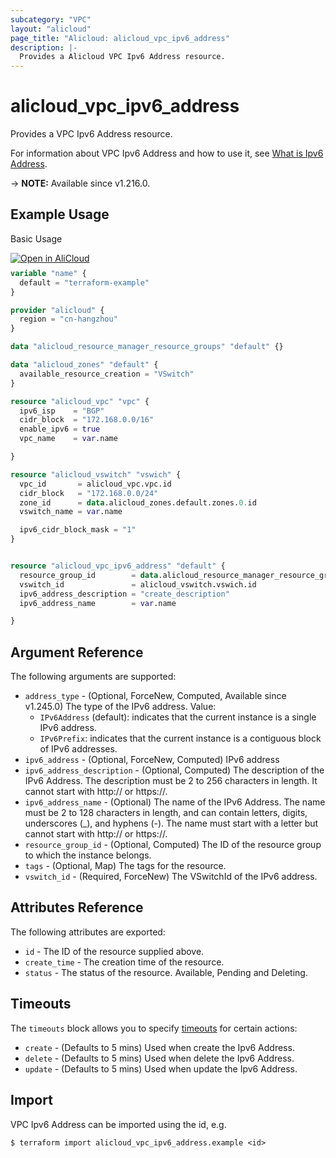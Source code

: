 ```yaml
---
subcategory: "VPC"
layout: "alicloud"
page_title: "Alicloud: alicloud_vpc_ipv6_address"
description: |-
  Provides a Alicloud VPC Ipv6 Address resource.
---
```


# alicloud_vpc_ipv6_address

Provides a VPC Ipv6 Address resource.



For information about VPC Ipv6 Address and how to use it, see [What is Ipv6 Address](https://next.api.alibabacloud.com/document/Vpc/2016-04-28/AllocateIpv6Address).

-> **NOTE:** Available since v1.216.0.

## Example Usage

Basic Usage

<div style="display: block;margin-bottom: 40px;"><div class="oics-button" style="float: right;position: absolute;margin-bottom: 10px;">
  <a href="https://api.aliyun.com/terraform?resource=alicloud_vpc_ipv6_address&exampleId=c9582809-2e3d-7803-c6d4-a671c13f0148fcf0355d&activeTab=example&spm=docs.r.vpc_ipv6_address.0.c95828092e&intl_lang=EN_US" target="_blank">
    <img alt="Open in AliCloud" src="https://img.alicdn.com/imgextra/i1/O1CN01hjjqXv1uYUlY56FyX_!!6000000006049-55-tps-254-36.svg" style="max-height: 44px; max-width: 100%;">
  </a>
</div></div>

```terraform
variable "name" {
  default = "terraform-example"
}

provider "alicloud" {
  region = "cn-hangzhou"
}

data "alicloud_resource_manager_resource_groups" "default" {}

data "alicloud_zones" "default" {
  available_resource_creation = "VSwitch"
}

resource "alicloud_vpc" "vpc" {
  ipv6_isp    = "BGP"
  cidr_block  = "172.168.0.0/16"
  enable_ipv6 = true
  vpc_name    = var.name

}

resource "alicloud_vswitch" "vswich" {
  vpc_id       = alicloud_vpc.vpc.id
  cidr_block   = "172.168.0.0/24"
  zone_id      = data.alicloud_zones.default.zones.0.id
  vswitch_name = var.name

  ipv6_cidr_block_mask = "1"
}


resource "alicloud_vpc_ipv6_address" "default" {
  resource_group_id        = data.alicloud_resource_manager_resource_groups.default.ids.0
  vswitch_id               = alicloud_vswitch.vswich.id
  ipv6_address_description = "create_description"
  ipv6_address_name        = var.name

}
```

## Argument Reference

The following arguments are supported:
* `address_type` - (Optional, ForceNew, Computed, Available since v1.245.0) The type of the IPv6 address. Value:
  - `IPv6Address` (default): indicates that the current instance is a single IPv6 address.
  - `IPv6Prefix`: indicates that the current instance is a contiguous block of IPv6 addresses.
* `ipv6_address` - (Optional, ForceNew, Computed) IPv6 address
* `ipv6_address_description` - (Optional, Computed) The description of the IPv6 Address. The description must be 2 to 256 characters in length. It cannot start with http:// or https://.
* `ipv6_address_name` - (Optional) The name of the IPv6 Address. The name must be 2 to 128 characters in length, and can contain letters, digits, underscores (_), and hyphens (-). The name must start with a letter but cannot start with http:// or https://.
* `resource_group_id` - (Optional, Computed) The ID of the resource group to which the instance belongs.
* `tags` - (Optional, Map) The tags for the resource.
* `vswitch_id` - (Required, ForceNew) The VSwitchId of the IPv6 address.

## Attributes Reference

The following attributes are exported:
* `id` - The ID of the resource supplied above.
* `create_time` - The creation time of the resource.
* `status` - The status of the resource.  Available, Pending and Deleting.

## Timeouts

The `timeouts` block allows you to specify [timeouts](https://developer.hashicorp.com/terraform/language/resources/syntax#operation-timeouts) for certain actions:
* `create` - (Defaults to 5 mins) Used when create the Ipv6 Address.
* `delete` - (Defaults to 5 mins) Used when delete the Ipv6 Address.
* `update` - (Defaults to 5 mins) Used when update the Ipv6 Address.

## Import

VPC Ipv6 Address can be imported using the id, e.g.

```shell
$ terraform import alicloud_vpc_ipv6_address.example <id>
```